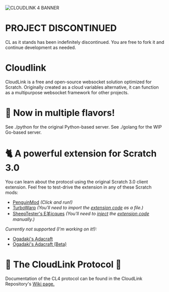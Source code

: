 ![CLOUDLINK 4 BANNER](https://user-images.githubusercontent.com/12957745/188282246-a221e66a-5d8a-4516-9ae2-79212b745d91.png)

# PROJECT DISCONTINUED
CL as it stands has been indefinitely discontinued. You are free to fork it and continue development as needed.

# Cloudlink
CloudLink is a free and open-source websocket solution optimized for Scratch.
Originally created as a cloud variables alternative, it can function as a multipurpose websocket framework for other projects.

# 🍨 Now in multiple flavors!
See ./python for the original Python-based server.
See ./golang for the WIP Go-based server.

# 🐈 A powerful extension for Scratch 3.0
You can learn about the protocol using the original Scratch 3.0 client extension.
Feel free to test-drive the extension in any of these Scratch mods:

- [PenguinMod](https://studio.penguinmod.com/editor.html?extension=https://extensions.penguinmod.com/extensions/MikeDev101/cloudlink.js) _(Click and run!)_
- [TurboWarp](https://turbowarp.org/editor) _(You'll need to import the [extension code](https://mikedev101.github.io/cloudlink/scratch/cloudlink_turbowarp.js) as a file.)_
- [SheepTester's E羊icques](https://sheeptester.github.io/scratch-gui) _(You'll need to [inject](https://chrome.google.com/webstore/detail/code-injector/edkcmfocepnifkbnbkmlcmegedeikdeb) the [extension code](https://mikedev101.github.io/cloudlink/scratch/cloudlink_epicques.js) manually.)_

_Currently not supported (I'm working on it!):_
- [Ogadaki's Adacraft](https://adacraft.org/studio/)
- [Ogadaki's Adacraft (Beta)](https://beta.adacraft.org/studio/) 

# 📃 The CloudLink Protocol 📃
Documentation of the CL4 protocol can be found in the CloudLink Repository's [Wiki page.](https://github.com/MikeDev101/cloudlink/wiki)

